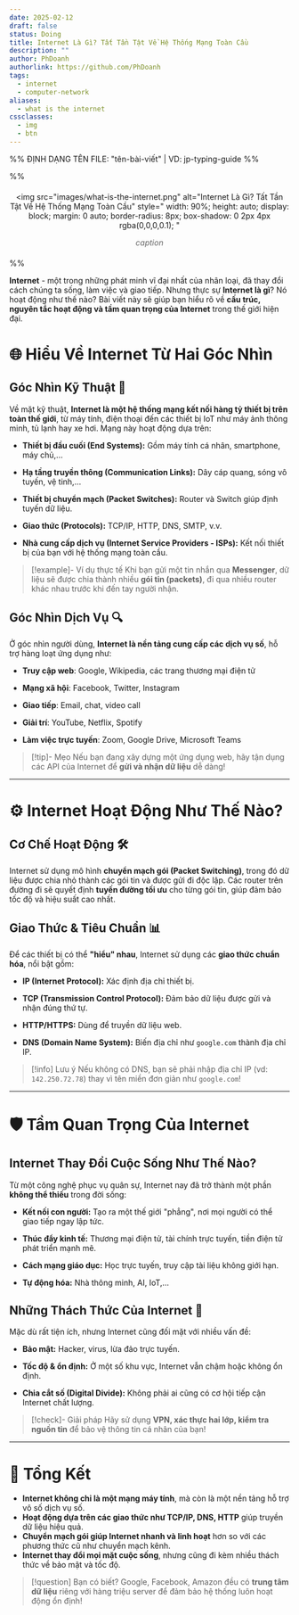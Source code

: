 ```yaml
---
date: 2025-02-12
draft: false
status: Doing
title: Internet Là Gì? Tất Tần Tật Về Hệ Thống Mạng Toàn Cầu
description: ""
author: PhDoanh
authorlink: https://github.com/PhDoanh
tags:
  - internet
  - computer-network
aliases:
  - what is the internet
cssclasses:
  - img
  - btn
---
```

%% ĐỊNH DẠNG TÊN FILE: "tên-bài-viết" | VD: jp-typing-guide %%

%% <figure style="text-align: center; margin: 20px auto;">
  <img 
    src="images/what-is-the-internet.png"
    alt="Internet Là Gì? Tất Tần Tật Về Hệ Thống Mạng Toàn Cầu" 
    style="
      width: 90%;
      height: auto;
      display: block;
      margin: 0 auto;
      border-radius: 8px;
      box-shadow: 0 2px 4px rgba(0,0,0,0.1);
    "
  >
  <figcaption style="
    font-style: italic;
    color: #666;
    margin-top: 10px;
    font-size: 1em;
    padding: 0 10px;
  ">
    <em>caption</em>
  </figcaption>
</figure> %%

**Internet** - một trong những phát minh vĩ đại nhất của nhân loại, đã thay đổi cách chúng ta sống, làm việc và giao tiếp. Nhưng thực sự **Internet là gì**? Nó hoạt động như thế nào? Bài viết này sẽ giúp bạn hiểu rõ về **cấu trúc, nguyên tắc hoạt động và tầm quan trọng của Internet** trong thế giới hiện đại.

# 🌐 Hiểu Về Internet Từ Hai Góc Nhìn

## Góc Nhìn Kỹ Thuật 🔧
Về mặt kỹ thuật, **Internet là một hệ thống mạng kết nối hàng tỷ thiết bị trên toàn thế giới**, từ máy tính, điện thoại đến các thiết bị IoT như máy ảnh thông minh, tủ lạnh hay xe hơi. Mạng này hoạt động dựa trên:

- **Thiết bị đầu cuối (End Systems):** Gồm máy tính cá nhân, smartphone, máy chủ,...

- **Hạ tầng truyền thông (Communication Links):** Dây cáp quang, sóng vô tuyến, vệ tinh,...

- **Thiết bị chuyển mạch (Packet Switches):** Router và Switch giúp định tuyến dữ liệu.

- **Giao thức (Protocols):** TCP/IP, HTTP, DNS, SMTP, v.v.

- **Nhà cung cấp dịch vụ (Internet Service Providers - ISPs):** Kết nối thiết bị của bạn với hệ thống mạng toàn cầu.

> [!example]- Ví dụ thực tế
> Khi bạn gửi một tin nhắn qua **Messenger**, dữ liệu sẽ được chia thành nhiều **gói tin (packets)**, đi qua nhiều router khác nhau trước khi đến tay người nhận.

## Góc Nhìn Dịch Vụ 🔍 

Ở góc nhìn người dùng, **Internet là nền tảng cung cấp các dịch vụ số**, hỗ trợ hàng loạt ứng dụng như:

- **Truy cập web**: Google, Wikipedia, các trang thương mại điện tử

- **Mạng xã hội**: Facebook, Twitter, Instagram

- **Giao tiếp**: Email, chat, video call

- **Giải trí**: YouTube, Netflix, Spotify

- **Làm việc trực tuyến**: Zoom, Google Drive, Microsoft Teams

> [!tip]- Mẹo
> Nếu bạn đang xây dựng một ứng dụng web, hãy tận dụng các API của Internet để **gửi và nhận dữ liệu** dễ dàng!

---

# ⚙️ Internet Hoạt Động Như Thế Nào?

## Cơ Chế Hoạt Động 🛠️

Internet sử dụng mô hình **chuyển mạch gói (Packet Switching)**, trong đó dữ liệu được chia nhỏ thành các gói tin và được gửi đi độc lập. Các router trên đường đi sẽ quyết định **tuyến đường tối ưu** cho từng gói tin, giúp đảm bảo tốc độ và hiệu suất cao nhất.

## Giao Thức & Tiêu Chuẩn 📊

Để các thiết bị có thể **"hiểu" nhau**, Internet sử dụng các **giao thức chuẩn hóa**, nổi bật gồm:

- **IP (Internet Protocol):** Xác định địa chỉ thiết bị.

- **TCP (Transmission Control Protocol):** Đảm bảo dữ liệu được gửi và nhận đúng thứ tự.

- **HTTP/HTTPS:** Dùng để truyền dữ liệu web.

- **DNS (Domain Name System):** Biến địa chỉ như `google.com` thành địa chỉ IP.

> [!info] Lưu ý
> Nếu không có DNS, bạn sẽ phải nhập địa chỉ IP (vd: `142.250.72.78`) thay vì tên miền đơn giản như `google.com`!

---

# 🛡️ Tầm Quan Trọng Của Internet

## Internet Thay Đổi Cuộc Sống Như Thế Nào?

Từ một công nghệ phục vụ quân sự, Internet nay đã trở thành một phần **không thể thiếu** trong đời sống:

- **Kết nối con người:** Tạo ra một thế giới "phẳng", nơi mọi người có thể giao tiếp ngay lập tức.

- **Thúc đẩy kinh tế:** Thương mại điện tử, tài chính trực tuyến, tiền điện tử phát triển mạnh mẽ.

- **Cách mạng giáo dục:** Học trực tuyến, truy cập tài liệu không giới hạn.

- **Tự động hóa:** Nhà thông minh, AI, IoT,...

## Những Thách Thức Của Internet 🚧

Mặc dù rất tiện ích, nhưng Internet cũng đối mặt với nhiều vấn đề:

- **Bảo mật:** Hacker, virus, lừa đảo trực tuyến.

- **Tốc độ & ổn định:** Ở một số khu vực, Internet vẫn chậm hoặc không ổn định.

- **Chia cắt số (Digital Divide):** Không phải ai cũng có cơ hội tiếp cận Internet chất lượng.

> [!check]- Giải pháp
> Hãy sử dụng **VPN, xác thực hai lớp, kiểm tra nguồn tin** để bảo vệ thông tin cá nhân của bạn!

---

# 🌟 Tổng Kết
- **Internet không chỉ là một mạng máy tính**, mà còn là một nền tảng hỗ trợ vô số dịch vụ số.
- **Hoạt động dựa trên các giao thức như TCP/IP, DNS, HTTP** giúp truyền dữ liệu hiệu quả.
- **Chuyển mạch gói giúp Internet nhanh và linh hoạt** hơn so với các phương thức cũ như chuyển mạch kênh.
- **Internet thay đổi mọi mặt cuộc sống**, nhưng cũng đi kèm nhiều thách thức về bảo mật và tốc độ.

> [!question] Bạn có biết?
> Google, Facebook, Amazon đều có **trung tâm dữ liệu** riêng với hàng triệu server để đảm bảo hệ thống luôn hoạt động ổn định!